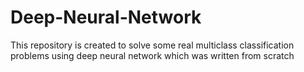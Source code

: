 # Deep-Neural-Network
This repository is created to solve some real multiclass classification problems using deep neural network which was written from scratch

